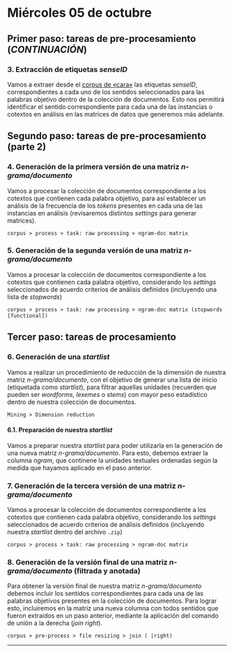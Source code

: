 # Miércoles 05 de octubre

## Primer paso: tareas de pre-procesamiento (_CONTINUACIÓN_)

### 3. Extracción de etiquetas _senseID_

Vamos a extraer desde el <a href="https://github.com/fredyrodrigors/damien-mpgi/blob/main/cara-data/cara-corpus.txt">corpus de «cara»</a> las etiquetas _senseID_, correspondientes a cada uno de los sentidos seleccionados para las palabras objetivo dentro de la colección de documentos. Esto nos permitirá identificar el sentido correspondiente para cada una de las instancias o cotextos en análisis en las matrices de datos que generemos más adelante. 

## Segundo paso: tareas de pre-procesamiento (parte 2)

### 4. Generación de la primera versión de una matriz *n-grama/documento*

Vamos a procesar la colección de documentos correspondiente a los cotextos que contienen cada palabra objetivo, para así establecer un análisis de la frecuencia de  los _tokens_ presentes en cada una de las instancias en análisis (revisaremos distintos _settings_ para generar matrices).
````
corpus > process > task: raw processing > ngram-doc matrix 
````

### 5. Generación de la segunda versión de una matriz *n-grama/documento*

Vamos a procesar la colección de documentos correspondiente a los cotextos que contienen cada palabra objetivo, considerando los _settings_ seleccionados de acuerdo criterios de análisis definidos (incluyendo una lista de _stopwords_)
````
corpus > process > task: raw processing > ngram-doc matrix (stopwords [functional])
````

## Tercer paso: tareas de procesamiento

### 6. Generación de una _startlist_
Vamos a realizar un procedimiento de reducción de la dimensión de nuestra matriz _n-grama/documento_, con el objetivo de generar una lista de inicio (etiquetada como _startlist_), para filtrar aquellas unidades (recuerden que pueden ser _wordforms_, _lexemes_ o _stems_) con mayor peso estadístico dentro de nuestra colección de documentos. 
````
Mining > Dimension reduction
````

#### 6.1. Preparación de nuestra _startlist_
Vamos a preparar nuestra _startlist_ para poder utilizarla en la generación de una nueva matriz _n-grama/documento_. Para esto, debemos extraer la columna _ngram_, que continene la unidades textuales ordenadas según la medida que hayamos aplicado en el paso anterior. 


### 7. Generación de la tercera versión de una matriz _n-grama/documento_

Vamos a procesar la colección de documentos correspondiente a los cotextos que contienen cada palabra objetivo, considerando los _settings_ seleccionados de acuerdo criterios de análisis definidos (incluyendo nuestra _startlist_ dentro del archivo `.zip`)
````
corpus > process > task: raw processing > ngram-doc matrix 
````

### 8. Generación de la versión final de una matriz _n-grama/documento_ (filtrada y anotada)

Para obtener la versión final de nuestra matriz _n-grama/documento_ debemos incluir los sentidos correspondientes para cada una de las palabras objetivos presentes en la colección de documentos. Para lograr esto, incluiremos en la matriz una nueva columna con todos sentidos que fueron extraídos en un paso anterior, mediante la aplicación del comando de unión a la derecha (_join right_).
````
corpus > pre-process > file resizing > join ( |right)
````

----
